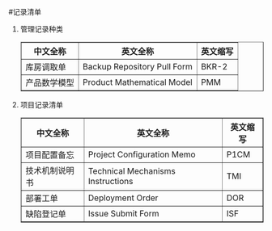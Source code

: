 #记录清单

1. 管理记录种类
	<table border>
	<tr><th>中文全称</th><th>英文全称</th><th>英文缩写</th></tr>
	<tr><td>库房调取单</td><td>Backup Repository Pull Form</td><td>BKR-2</td></tr>
	<tr><td>产品数学模型</td><td>Product Mathematical Model</td><td>PMM</td></tr>
	</table>

1. 项目记录清单

	<table border>
	<tr><th>中文全称</th><th>英文全称</th><th>英文缩写</th></tr>
	<tr><td>项目配置备忘</td><td>Project Configuration Memo</td><td>P1CM</td></tr>
	<tr><td>技术机制说明书</td><td>Technical Mechanisms Instructions</td><td>TMI</td></tr>
	<tr><td>部署工单</td><td>Deployment Order</td><td>DOR</td></tr>
	<tr><td>缺陷登记单</td><td>Issue Submit Form</td><td>ISF</td></tr>
	</table>